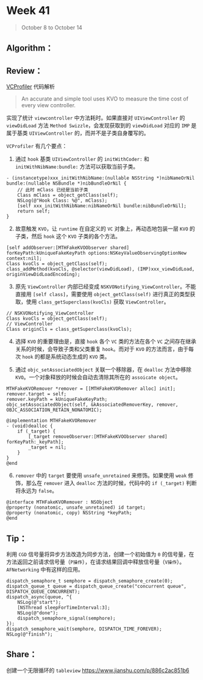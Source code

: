 # Week 41

> October 8 to October 14

## Algorithm：


## Review：
[VCProfiler](https://github.com/panmingyang2009/VCProfiler) 代码解析
> An accurate and simple tool uses KVO to measure the time cost of every view controller.

实现了统计 `viewcontroller` 中方法耗时。如果直接对 `UIViewController` 的 `viewDidLoad` 方法 `Method Swizzle`，会发现获取到的 `viewDidLoad` 对应的 `IMP` 是属于基类 `UIViewController` 的，而并不是子类自身覆写的。

`VCProfiler` 有几个要点：
1. 通过 `hook` 基类 `UIViewController` 的 `initWithCoder:` 和 `initWithNibName:bundle:` 方法可以获取当前子类。

```objc
- (instancetype)xxx_initWithNibName:(nullable NSString *)nibNameOrNil bundle:(nullable NSBundle *)nibBundleOrNil {
    // 此时 mClass 已经是当前子类
    Class mClass = object_getClass(self);
    NSLog(@"Hook Class: %@", mClass);
    [self xxx_initWithNibName:nibNameOrNil bundle:nibBundleOrNil];
    return self;
}
```

2. 故意触发 `KVO`，让 `runtime` 在自定义的 `VC` 对象上，再动态地包装一层 `KVO` 的子类，然后 `hook` 这个 `KVO` 子类的各个方法。

```objc
[self addObserver:[MTHFakeKVOObserver shared] forKeyPath:kUniqueFakeKeyPath options:NSKeyValueObservingOptionNew context:nil];
Class kvoCls = object_getClass(self);
class_addMethod(kvoCls, @selector(viewDidLoad), (IMP)xxx_viewDidLoad, originViewDidLoadEncoding);
```

3. 原先 `ViewController` 内部已经变成 `NSKVONotifying_ViewController`。不能直接用 `[self class]`，需要使用 `object_getClass(self)` 进行真正的类型获取，使用 `class_getSuperclass(kvoCls)` 获取 `ViewController`。

```objc
// NSKVONotifying_ViewController
Class kvoCls = object_getClass(self);
// ViewController
Class originCls = class_getSuperclass(kvoCls);
```

4. 选择 `KVO` 的重要理由是，直接 `hook` 各个 `VC` 类的方法在各个 `VC` 之间存在继承关系的时候，会导致子类和父类重复 `hook`。而对于 `KVO` 的方法而言，由于每次 `hook` 的都是系统动态生成的 `KVO` 类。

5. 通过 `objc_setAssociatedObject` 关联一个移除器，在 `dealloc` 方法中移除 `KVO`。一个对象释放的时候会自动去清除其所在的 `assoicate object`。

```objc
MTHFakeKVORemover *remover = [[MTHFakeKVORemover alloc] init];
remover.target = self;
remover.keyPath = kUniqueFakeKeyPath;
objc_setAssociatedObject(self, &kAssociatedRemoverKey, remover, OBJC_ASSOCIATION_RETAIN_NONATOMIC);

@implementation MTHFakeKVORemover
- (void)dealloc {
    if (_target) {
        [_target removeObserver:[MTHFakeKVOObserver shared] forKeyPath:_keyPath];
        _target = nil;
    }
}
@end
```

6. `remover` 中的 `target` 要使用 `unsafe_unretained` 来修饰。如果使用 `weak` 修饰，那么在 `remover` 进入 `dealloc` 方法的时候，代码中的 `if (_target)` 判断将永远为 `false`。

```objc
@interface MTHFakeKVORemover : NSObject
@property (nonatomic, unsafe_unretained) id target;
@property (nonatomic, copy) NSString *keyPath;
@end
```

## Tip：
利用 `CGD` 信号量将异步方法改造为同步方法，创建一个初始值为 `0` 的信号量，在方法返回之前请求信号量（`P操作`），在请求结果回调中释放信号量（`V操作`）。`AFNetworking` 中有这样的应用。
```objc
dispatch_semaphore_t semphore = dispatch_semaphore_create(0);
dispatch_queue_t queue = dispatch_queue_create("concurrent queue", DISPATCH_QUEUE_CONCURRENT);
dispatch_async(queue, ^{
    NSLog(@"start");
    [NSThread sleepForTimeInterval:3];
    NSLog(@"done");
    dispatch_semaphore_signal(semphore);
});
dispatch_semaphore_wait(semphore, DISPATCH_TIME_FOREVER);
NSLog(@"finish");
```

## Share：

创建一个无限循环的 `tableview`
https://www.jianshu.com/p/886c2ac851b6
